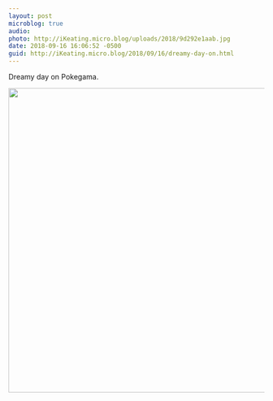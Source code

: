 ```yaml
---
layout: post
microblog: true
audio: 
photo: http://iKeating.micro.blog/uploads/2018/9d292e1aab.jpg
date: 2018-09-16 16:06:52 -0500
guid: http://iKeating.micro.blog/2018/09/16/dreamy-day-on.html
---
```

Dreamy day on Pokegama.

<img src="http://iKeating.micro.blog/uploads/2018/9d292e1aab.jpg" width="600" height="600" />
